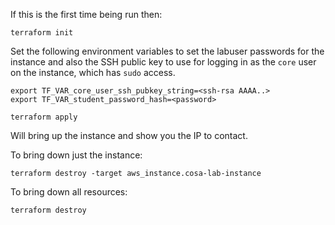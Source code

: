 
If this is the first time being run then:

```
terraform init
```

Set the following environment variables to set the labuser passwords for the instance and also the SSH public key to use for logging in as the `core` user on the instance, which has `sudo` access.

```
export TF_VAR_core_user_ssh_pubkey_string=<ssh-rsa AAAA..>
export TF_VAR_student_password_hash=<password>
```

```
terraform apply
```

Will bring up the instance and show you the IP to contact.

To bring down just the instance:

```
terraform destroy -target aws_instance.cosa-lab-instance
```

To bring down all resources:

```
terraform destroy
```
